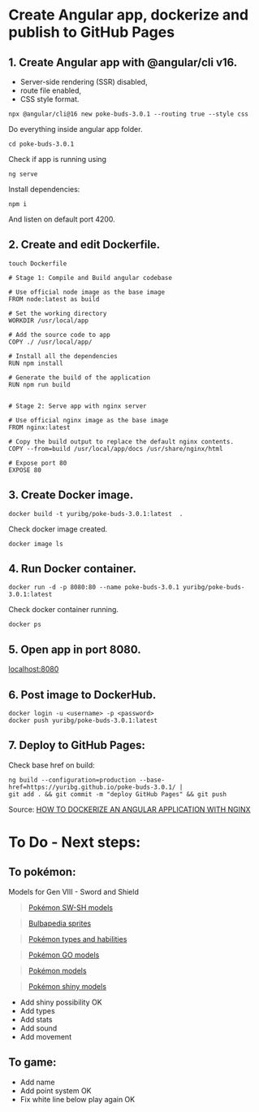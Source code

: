 # Create Angular app, dockerize and publish to GitHub Pages

## 1. Create Angular app with @angular/cli v16.
- Server-side rendering (SSR) disabled,
- route file enabled, 
- CSS style format.

```
npx @angular/cli@16 new poke-buds-3.0.1 --routing true --style css
```

Do everything inside angular app folder.

```
cd poke-buds-3.0.1
```

Check if app is running using 

```
ng serve
```

Install dependencies:

```
npm i
```

And listen on default port 4200.

## 2. Create and edit Dockerfile.

```
touch Dockerfile
```

```
# Stage 1: Compile and Build angular codebase

# Use official node image as the base image
FROM node:latest as build

# Set the working directory
WORKDIR /usr/local/app

# Add the source code to app
COPY ./ /usr/local/app/

# Install all the dependencies
RUN npm install

# Generate the build of the application
RUN npm run build


# Stage 2: Serve app with nginx server

# Use official nginx image as the base image
FROM nginx:latest

# Copy the build output to replace the default nginx contents.
COPY --from=build /usr/local/app/docs /usr/share/nginx/html

# Expose port 80
EXPOSE 80
```

## 3. Create Docker image.

```
docker build -t yuribg/poke-buds-3.0.1:latest  .
```

Check docker image created.

```
docker image ls
```

## 4. Run Docker container.

```
docker run -d -p 8080:80 --name poke-buds-3.0.1 yuribg/poke-buds-3.0.1:latest
```

Check docker container running.

```
docker ps
```

## 5. Open app in port 8080.

[localhost:8080](http://localhost:8080/)

## 6. Post image to DockerHub.

```
docker login -u <username> -p <password>
docker push yuribg/poke-buds-3.0.1:latest
```

## 7. Deploy to GitHub Pages:

Check base href on build:

```
ng build --configuration=production --base-href=https://yuribg.github.io/poke-buds-3.0.1/ |
git add . && git commit -m "deploy GitHub Pages" && git push
```

Source:
[HOW TO DOCKERIZE AN ANGULAR APPLICATION WITH NGINX](https://levioconsulting.com/insights/how-to-dockerize-an-angular-application-with-nginx/)

# To Do - Next steps:

## To pokémon:

Models for Gen VIII - Sword and Shield

> [Pokémon SW-SH models](https://www.serebii.net/pokedex-swsh/)

> [Bulbapedia sprites](https://archives.bulbagarden.net/wiki/Category:Game_sprites)

> [Pokémon types and habilities](https://www.serebii.net/pokemon/nationalpokedex.shtml)

> [Pokémon GO models](https://archives.bulbagarden.net/wiki/Category:Pok%C3%A9mon_GO_models)

> [Pokémon models](https://archives.bulbagarden.net/wiki/Category:Sword_and_Shield_models)

> [Pokémon shiny models](https://archives.bulbagarden.net/wiki/Category:Sword_and_Shield_Shiny_models)

- Add shiny possibility OK
- Add types 
- Add stats 
- Add sound
- Add movement

## To game:

- Add name
- Add point system OK
- Fix white line below play again OK